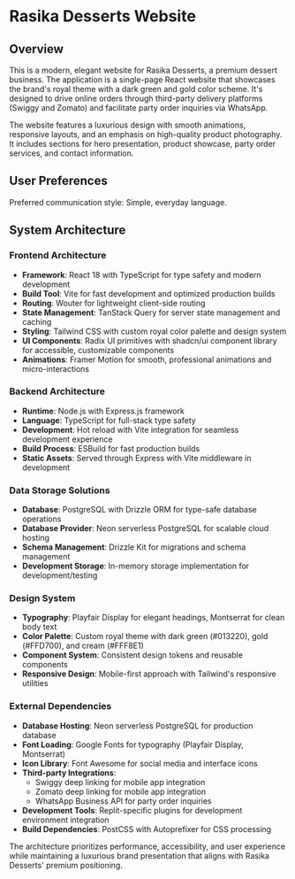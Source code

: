 # Rasika Desserts Website

## Overview

This is a modern, elegant website for Rasika Desserts, a premium dessert business. The application is a single-page React website that showcases the brand's royal theme with a dark green and gold color scheme. It's designed to drive online orders through third-party delivery platforms (Swiggy and Zomato) and facilitate party order inquiries via WhatsApp.

The website features a luxurious design with smooth animations, responsive layouts, and an emphasis on high-quality product photography. It includes sections for hero presentation, product showcase, party order services, and contact information.

## User Preferences

Preferred communication style: Simple, everyday language.

## System Architecture

### Frontend Architecture
- **Framework**: React 18 with TypeScript for type safety and modern development
- **Build Tool**: Vite for fast development and optimized production builds
- **Routing**: Wouter for lightweight client-side routing
- **State Management**: TanStack Query for server state management and caching
- **Styling**: Tailwind CSS with custom royal color palette and design system
- **UI Components**: Radix UI primitives with shadcn/ui component library for accessible, customizable components
- **Animations**: Framer Motion for smooth, professional animations and micro-interactions

### Backend Architecture
- **Runtime**: Node.js with Express.js framework
- **Language**: TypeScript for full-stack type safety
- **Development**: Hot reload with Vite integration for seamless development experience
- **Build Process**: ESBuild for fast production builds
- **Static Assets**: Served through Express with Vite middleware in development

### Data Storage Solutions
- **Database**: PostgreSQL with Drizzle ORM for type-safe database operations
- **Database Provider**: Neon serverless PostgreSQL for scalable cloud hosting
- **Schema Management**: Drizzle Kit for migrations and schema management
- **Development Storage**: In-memory storage implementation for development/testing

### Design System
- **Typography**: Playfair Display for elegant headings, Montserrat for clean body text
- **Color Palette**: Custom royal theme with dark green (#013220), gold (#FFD700), and cream (#FFF8E1)
- **Component System**: Consistent design tokens and reusable components
- **Responsive Design**: Mobile-first approach with Tailwind's responsive utilities

### External Dependencies

- **Database Hosting**: Neon serverless PostgreSQL for production database
- **Font Loading**: Google Fonts for typography (Playfair Display, Montserrat)
- **Icon Library**: Font Awesome for social media and interface icons
- **Third-party Integrations**:
  - Swiggy deep linking for mobile app integration
  - Zomato deep linking for mobile app integration
  - WhatsApp Business API for party order inquiries
- **Development Tools**: Replit-specific plugins for development environment integration
- **Build Dependencies**: PostCSS with Autoprefixer for CSS processing

The architecture prioritizes performance, accessibility, and user experience while maintaining a luxurious brand presentation that aligns with Rasika Desserts' premium positioning.